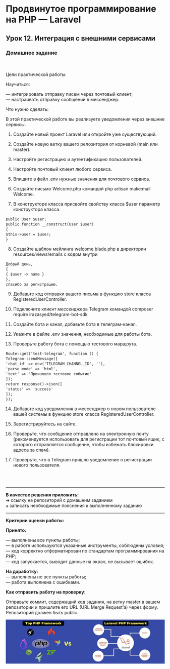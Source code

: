 # Продвинутое программирование на PHP — Laravel
## Урок 12. Интеграция с внешними сервисами
### Домашнее задание
<br><br>
Цели практической работы:<br>

Научиться:<br>

— интегрировать отправку писем через почтовый клиент;<br>
— настраивать отправку сообщений в мессенджер.<br>

Что нужно сделать:<br>

В этой практической работе вы реализуете уведомления через внешние сервисы.<br>

1. Создайте новый проект Laravel или откройте уже существующий.

2. Создайте новую ветку вашего репозитория от корневой (main или master).

3. Настройте регистрацию и аутентификацию пользователей.

4. Настройте почтовый клиент любого сервиса.

5. Впишите в файл .env нужные значения для почтового сервиса.

6. Создайте письмо Welcome.php командой php artisan make:mail Welcome.

7. В конструкторе класса присвойте свойству класса $user параметр конструктора класса.

```
public User $user;
public function __construct(User $user)
{
$this->user = $user;
}
```

8. Создайте шаблон мейлинга welcome.blade.php в директории resources/views/emails с кодом внутри

```
Добрый день,
{
{ $user -> name }
},
спасибо за регистрацию.

```

9. Добавьте код отправки вашего письма в функцию store класса RegisteredUserController.

10. Подключите клиент мессенджера Telegram командой composer require irazasyed/telegram-bot-sdk

11. Создайте бота и канал, добавьте бота в телеграм-канал.

12. Укажите в файле .env значения, необходимые для работы бота.

13. Проверьте работу бота с помощью тестового маршрута.

```
Route::get('test-telegram', function () {
Telegram::sendMessage([
'chat_id' => env('TELEGRAM_CHANNEL_ID', ''),
'parse_mode' => 'html',
'text' => 'Произошло тестовое событие'
]);
return response()->json([
'status' => 'success'
]);
});
```

14. Добавьте код уведомления в мессенджер о новом пользователе вашей системы в функцию store класса RegisteredUserController.

15. Зарегистрируйтесь на сайте.

16. Проверьте, что сообщение отправлено на электронную почту (рекомендуется использовать для регистрации тот почтовый ящик, с которого отправляется сообщение, чтобы избежать блокировки адреса за спам).

17. Проверьте, что в Telegram пришло уведомление о регистрации нового пользователя.


<br><br><hr>
**В качестве решения приложить:** <br>
➔ ссылку на репозиторий с домашним заданием <br>
⚹ записать необходимые пояснения к выполненному заданию<br>
<hr>

**Критерии оценки работы:** <br>

**Принято:** <br>

— выполнены все пункты работы; <br>
— в работе используются указанные инструменты, соблюдены условия; <br>
— код корректно отформатирован по стандартам программирования на PHP; <br>
— код запускается, выводит данные на экран, не вызывает ошибок. <br>

**На доработку:** <br>
— выполнены не все пункты работы; <br>
— работа выполнена с ошибками. <br>

**Как отправить работу на проверку:** <br>

Отправьте коммит, содержащий код задания, на ветку master в вашем репозитории и пришлите его URL (URL Merge Request’а) через форму. Репозиторий должен быть public.


![PHP Laravel Framework](../archives/i-min.jpg)